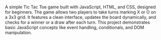 
A simple Tic Tac Toe game built with JavaScript, HTML, and CSS, designed for beginners. The game allows two players to take turns marking X or O on a 3x3 grid. It features a clean interface, updates the board dynamically, and checks for a winner or a draw after each turn. This project demonstrates basic JavaScript concepts like event handling, conditionals, and DOM manipulation.
